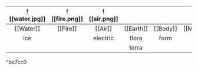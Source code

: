 |![[water.jpg]]|![[fire.png]]|![[air.png]]|           |          |          |          |
|:--------------:|:-------------:|:--------:|:---------:|:--------:|:--------:|:--------:|
|   [[Water]]    |   [[Fire]]    | [[Air]]  | [[Earth]] | [[Body]] | [[Mind]] | [[Soul]] |
|      ice       |               |electric|   flora   |   form   |          |   aura   |
|                |               |          |   terra   |          |          |  spirit  |

^bc7cc0

